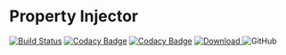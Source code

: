 # Property Injector

[![Build Status](https://travis-ci.org/sumacio-github/property-injector.svg?branch=master)](https://travis-ci.org/sumacio-github/property-injector)
[![Codacy Badge](https://api.codacy.com/project/badge/Grade/9a919adf069743e0851af16ae757ea85)](https://www.codacy.com/manual/ross-stockman/property-injector?utm_source=github.com&amp;utm_medium=referral&amp;utm_content=sumacio-github/property-injector&amp;utm_campaign=Badge_Grade)
[![Codacy Badge](https://api.codacy.com/project/badge/Coverage/9a919adf069743e0851af16ae757ea85)](https://www.codacy.com/manual/ross-stockman/property-injector?utm_source=github.com&amp;utm_medium=referral&amp;utm_content=sumacio-github/property-injector&amp;utm_campaign=Badge_Coverage)
[![Download](https://api.bintray.com/packages/ross-stockman/sumac.io-utils/property-injector/images/download.svg?version=0.0.1) ](https://bintray.com/ross-stockman/sumac.io-utils/property-injector/0.0.1/link)
![GitHub](https://img.shields.io/github/license/sumacio-github/property-injector)
